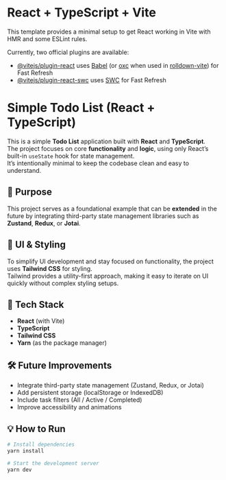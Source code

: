 # React + TypeScript + Vite

This template provides a minimal setup to get React working in Vite with HMR and some ESLint rules.

Currently, two official plugins are available:

- [@vitejs/plugin-react](https://github.com/vitejs/vite-plugin-react/blob/main/packages/plugin-react) uses [Babel](https://babeljs.io/) (or [oxc](https://oxc.rs) when used in [rolldown-vite](https://vite.dev/guide/rolldown)) for Fast Refresh
- [@vitejs/plugin-react-swc](https://github.com/vitejs/vite-plugin-react/blob/main/packages/plugin-react-swc) uses [SWC](https://swc.rs/) for Fast Refresh

# Simple Todo List (React + TypeScript)

This is a simple **Todo List** application built with **React** and **TypeScript**.  
The project focuses on core **functionality** and **logic**, using only React’s built-in `useState` hook for state management.  
It’s intentionally minimal to keep the codebase clean and easy to understand.

## 🧠 Purpose

This project serves as a foundational example that can be **extended** in the future by integrating third-party state management libraries such as **Zustand**, **Redux**, or **Jotai**.

## 🎨 UI & Styling

To simplify UI development and stay focused on functionality, the project uses **Tailwind CSS** for styling.  
Tailwind provides a utility-first approach, making it easy to iterate on UI quickly without complex styling setups.

## 🚀 Tech Stack

- **React** (with Vite)
- **TypeScript**
- **Tailwind CSS**
- **Yarn** (as the package manager)

## 🛠️ Future Improvements

- Integrate third-party state management (Zustand, Redux, or Jotai)
- Add persistent storage (localStorage or IndexedDB)
- Include task filters (All / Active / Completed)
- Improve accessibility and animations

## 💡 How to Run

```bash
# Install dependencies
yarn install

# Start the development server
yarn dev
```
